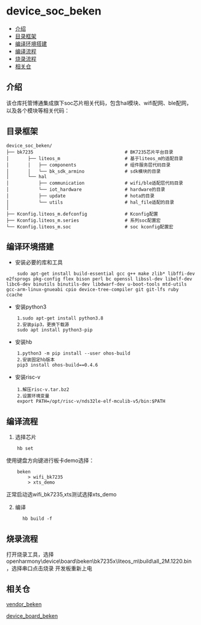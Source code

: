 # device_soc_beken

-	[介绍](#介绍)
-	[目录框架](#目录框架)
-	[编译环境搭建](#编译环境搭建)
-	[编译流程](#编译流程)
-	[烧录流程](#烧录流程)
-	[相关仓](#相关仓)

## 介绍

该仓库托管博通集成旗下soc芯片相关代码，包含hal模块、wifi配网、ble配网，以及各个模块等相关代码：

## 目录框架

```
device_soc_beken/
├── bk7235									# BK7235芯片平台目录
│  		├── liteos_m						# 基于liteos_m的适配目录
│   	│   ├── components					# 组件服务层代码目录
│   	│   └── bk_sdk_armino				# sdk模块的目录
│   	└── hal
│			├── communication				# wifi/ble适配层代码目录
│   	    └── iot_hardware				# hardware的目录
│			├── update						# hota的目录
│   	    └── utils						# hal_file适配的目录
│
├── Kconfig.liteos_m.defconfig				# Kconfig配置
├── Kconfig.liteos_m.series					# 系列soc配置宏
└── Kconfig.liteos_m.soc					# soc kconfig配置宏
```

## 编译环境搭建

* 安装必要的库和工具

```
	sudo apt-get install build-essential gcc g++ make zlib* libffi-dev e2fsprogs pkg-config flex bison perl bc openssl libssl-dev libelf-dev libc6-dev binutils binutils-dev libdwarf-dev u-boot-tools mtd-utils gcc-arm-linux-gnueabi cpio device-tree-compiler git git-lfs ruby ccache
```

* 安装python3

```
	1.sudo apt-get install python3.8
	2.安装pip3，更换下载源
	sudo apt install python3-pip
```

* 安装hb

```
	1.python3 -m pip install --user ohos-build
	2.安装固定hb版本
	pip3 install ohos-build==0.4.6
```

* 安装risc-v

```
	1.解压risc-v.tar.bz2
	2.设置环境变量
	export PATH=/opt/risc-v/nds32le-elf-mculib-v5/bin:$PATH
```


## 编译流程

1. 选择芯片

```
	hb set
```
使用键盘方向键进行板卡demo选择：

```
	beken
 		> wifi_bk7235
 		> xts_demo
```
正常启动选wifi_bk7235,xts测试选择xts_demo

2. 编译
	
```
 	  hb build -f
```

## 烧录流程
打开烧录工具，选择openharmony\device\board\beken\bk7235x\liteos_m\build\all_2M.1220.bin，选择串口点击烧录
开发板重新上电

## 相关仓

[vendor_beken](https://gitee.com/openharmony-sig/vendor_beken)

[device_board_beken](https://gitee.com/openharmony-sig/device_board_beken)
